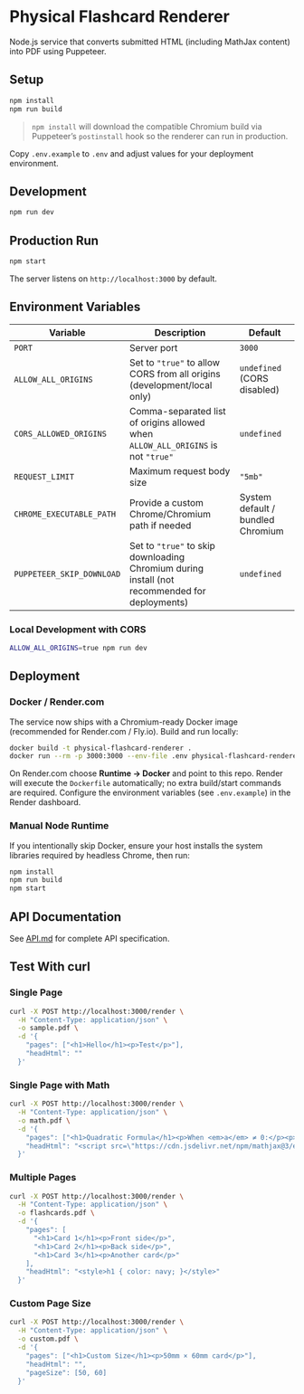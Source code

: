 # Physical Flashcard Renderer

Node.js service that converts submitted HTML (including MathJax content) into PDF using Puppeteer.

## Setup

```bash
npm install
npm run build
```

> `npm install` will download the compatible Chromium build via Puppeteer’s `postinstall` hook so the renderer can run in production.

Copy `.env.example` to `.env` and adjust values for your deployment environment.

## Development

```bash
npm run dev
```

## Production Run

```bash
npm start
```

The server listens on `http://localhost:3000` by default.

## Environment Variables

| Variable | Description | Default |
|----------|-------------|---------|
| `PORT` | Server port | `3000` |
| `ALLOW_ALL_ORIGINS` | Set to `"true"` to allow CORS from all origins (development/local only) | `undefined` (CORS disabled) |
| `CORS_ALLOWED_ORIGINS` | Comma-separated list of origins allowed when `ALLOW_ALL_ORIGINS` is not `"true"` | `undefined` |
| `REQUEST_LIMIT` | Maximum request body size | `"5mb"` |
| `CHROME_EXECUTABLE_PATH` | Provide a custom Chrome/Chromium path if needed | System default / bundled Chromium |
| `PUPPETEER_SKIP_DOWNLOAD` | Set to `"true"` to skip downloading Chromium during install (not recommended for deployments) | `undefined` |

### Local Development with CORS

```bash
ALLOW_ALL_ORIGINS=true npm run dev
```

## Deployment

### Docker / Render.com

The service now ships with a Chromium-ready Docker image (recommended for Render.com / Fly.io). Build and run locally:

```bash
docker build -t physical-flashcard-renderer .
docker run --rm -p 3000:3000 --env-file .env physical-flashcard-renderer
```

On Render.com choose **Runtime → Docker** and point to this repo. Render will execute the `Dockerfile` automatically; no extra build/start commands are required. Configure the environment variables (see `.env.example`) in the Render dashboard.

### Manual Node Runtime

If you intentionally skip Docker, ensure your host installs the system libraries required by headless Chrome, then run:

```bash
npm install
npm run build
npm start
```

## API Documentation

See [API.md](./API.md) for complete API specification.

## Test With curl

### Single Page

```bash
curl -X POST http://localhost:3000/render \
  -H "Content-Type: application/json" \
  -o sample.pdf \
  -d '{
    "pages": ["<h1>Hello</h1><p>Test</p>"],
    "headHtml": ""
  }'
```

### Single Page with Math

```bash
curl -X POST http://localhost:3000/render \
  -H "Content-Type: application/json" \
  -o math.pdf \
  -d '{
    "pages": ["<h1>Quadratic Formula</h1><p>When <em>a</em> ≠ 0:</p><p>\\(x = \\frac{-b \\pm \\sqrt{b^2 - 4ac}}{2a}\\)</p>"],
    "headHtml": "<script src=\"https://cdn.jsdelivr.net/npm/mathjax@3/es5/tex-mml-chtml.js\"></script>"
  }'
```

### Multiple Pages

```bash
curl -X POST http://localhost:3000/render \
  -H "Content-Type: application/json" \
  -o flashcards.pdf \
  -d '{
    "pages": [
      "<h1>Card 1</h1><p>Front side</p>",
      "<h1>Card 2</h1><p>Back side</p>",
      "<h1>Card 3</h1><p>Another card</p>"
    ],
    "headHtml": "<style>h1 { color: navy; }</style>"
  }'
```

### Custom Page Size

```bash
curl -X POST http://localhost:3000/render \
  -H "Content-Type: application/json" \
  -o custom.pdf \
  -d '{
    "pages": ["<h1>Custom Size</h1><p>50mm × 60mm card</p>"],
    "headHtml": "",
    "pageSize": [50, 60]
  }'
```

